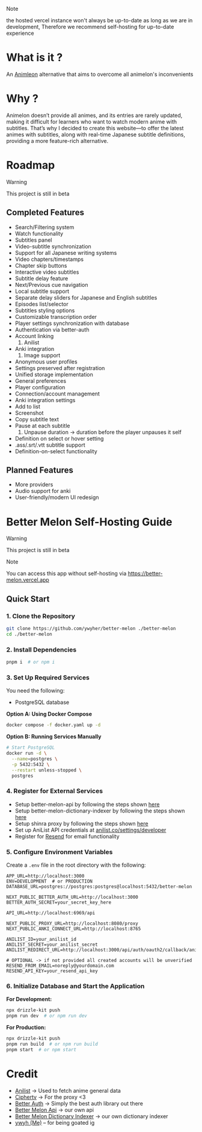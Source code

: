 > [!note]
> the hosted vercel instance won't always be up-to-date as long as we are in development, Therefore we recommend self-hosting for up-to-date experience

# What is it ?
An [Animleon](https://www.animelon.com/) alternative that aims to overcome all animelon's inconvenients

# Why ?
Animelon doesn’t provide all animes, and its entries are rarely updated, making it difficult for learners who want to watch modern anime with subtitles. That’s why I decided to create this website—to offer the latest animes with subtitles, along with real-time Japanese subtitle definitions, providing a more feature-rich alternative.

# Roadmap
> [!warning]
> This project is still in beta

## Completed Features

- Search/Filtering system
- Watch functionality
- Subtitles panel
- Video-subtitle synchronization
- Support for all Japanese writing systems
- Video chapters/timestamps
- Chapter skip buttons
- Interactive video subtitles
- Subtitle delay feature
- Next/Previous cue navigation
- Local subtitle support
- Separate delay sliders for Japanese and English subtitles
- Episodes list/selector
- Subtitles styling options
- Customizable transcription order
- Player settings synchronization with database
- Authentication via better-auth
- Account linking 
  1. Anilist
- Anki integration
  1. Image support
- Anonymous user profiles
- Settings preserved after registration
- Unified storage implementation
- General preferences
- Player configuration
- Connection/account management
- Anki integration settings
- Add to list
- Screenshot
- Copy subtitle text
- Pause at each subtitle
  1. Unpause duration -> duration before the player unpauses it self
- Definition on select or hover setting
- .ass/.srt/.vtt subtitle support
- Definition-on-select functionality

## Planned Features
- More providers
- Audio support for anki
- User-friendly/modern UI redesign

# Better Melon Self-Hosting Guide
> [!warning]
> This project is still in beta

> [!note]
> You can access this app without self-hosting via https://better-melon.vercel.app

## Quick Start

### 1. Clone the Repository
```sh
git clone https://github.com/ywyher/better-melon ./better-melon
cd ./better-melon
```

### 2. Install Dependencies
```sh
pnpm i  # or npm i
```

### 3. Set Up Required Services
You need the following:
- PostgreSQL database

**Option A: Using Docker Compose**
```sh
docker compose -f docker.yaml up -d
```

**Option B: Running Services Manually**
```sh
# Start PostgreSQL
docker run -d \
  --name=postgres \
  -p 5432:5432 \
  --restart unless-stopped \
  postgres
```

### 4. Register for External Services
- Setup better-melon-api by following the steps shown [here](https://github.com/ywyher/better-melon-api)
- Setup better-melon-dictionary-indexer by following the steps shown [here](https://github.com/ywyher/better-melon-dictionary-indexer)
- Setup shinra proxy by following the steps shown [here](https://github.com/xciphertv/shrina-proxy)
- Set up AniList API credentials at [anilist.co/settings/developer](https://anilist.co/settings/developer)
- Register for [Resend](https://resend.com/) for email functionality

### 5. Configure Environment Variables
Create a `.env` file in the root directory with the following:

```env
APP_URL=http://localhost:3000
ENV=DEVELOPMENT  # or PRODUCTION
DATABASE_URL=postgres://postgres:postgres@localhost:5432/better-melon

NEXT_PUBLIC_BETTER_AUTH_URL=http://localhost:3000
BETTER_AUTH_SECRET=your_secret_key_here

API_URL=http://localhost:6969/api

NEXT_PUBLIC_PROXY_URL=http://localhost:8080/proxy
NEXT_PUBLIC_ANKI_CONNECT_URL=http://localhost:8765

ANILIST_ID=your_anilist_id
ANILIST_SECRET=your_anilist_secret
ANILIST_REDIRECT_URL=http://localhost:3000/api/auth/oauth2/callback/anilist

# OPTIONAL -> if not provided all created accounts will be unverified
RESEND_FROM_EMAIL=noreply@yourdomain.com
RESEND_API_KEY=your_resend_api_key
```

### 6. Initialize Database and Start the Application

**For Development:**
```sh
npx drizzle-kit push
pnpm run dev  # or npm run dev
```

**For Production:**
```sh
npx drizzle-kit push
pnpm run build  # or npm run build
pnpm start  # or npm start
```

# Credit
- [Anilist](https://anilist.co/) -> Used to fetch anime general data
- [Ciphertv](https://github.com/xciphertv/shrina-proxy) -> For the proxy <3
- [Better Auth](https://better-auth.com/) -> Simply the best auth library out there
- [Better Melon Api](https://github.com/ywyher/better-melon-api) -> our own api
- [Better Melon Dictionary Indexer](https://github.com/ywyher/better-melon-dictionary-indexer) -> our own dictionary indexer
- [ywyh (Me)](https://github.com/ywyher) – for being goated ig